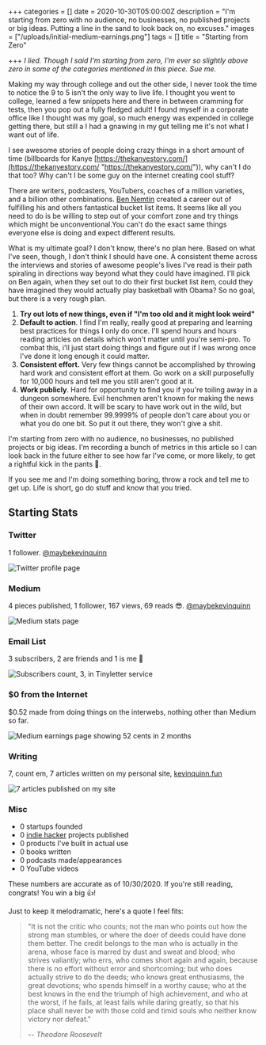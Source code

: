 +++
categories = []
date = 2020-10-30T05:00:00Z
description = "I'm starting from zero with no audience, no businesses, no published projects or big ideas. Putting a line in the sand to look back on, no excuses."
images = ["/uploads/initial-medium-earnings.png"]
tags = []
title = "Starting from Zero"

+++
_I lied. Though I said I'm starting from zero, I'm ever so slightly above zero in some of the categories mentioned in this piece. Sue me._

Making my way through college and out the other side, I never took the time to notice the 9 to 5 isn't the only way to live life. I thought you went to college, learned a few snippets here and there in between cramming for tests, then you pop out a fully fledged adult! I found myself in a corporate office like I thought was my goal, so much energy was expended in college getting there, but still a I had a gnawing in my gut telling me it's not what I want out of life.

I see awesome stories of people doing crazy things in a short amount of time (billboards for Kanye [https://thekanyestory.com/](https://thekanyestory.com/ "https://thekanyestory.com/")), why can't I do that too? Why can't I be some guy on the internet creating cool stuff?

There are writers, podcasters, YouTubers, coaches of a million varieties, and a billion other combinations. [Ben Nemtin](https://www.bennemtin.com/the-list/) created a career out of fulfilling his and others fantastical bucket list items. It seems like all you need to do is be willing to step out of your comfort zone and try things which might be unconventional.You can't do the exact same things everyone else is doing and expect different results.

What is my ultimate goal? I don't know, there's no plan here. Based on what I've seen, though, I don't think I should have one. A consistent theme across the interviews and stories of awesome people's lives I've read is their path spiraling in directions way beyond what they could have imagined. I'll pick on Ben again, when they set out to do their first bucket list item, could they have imagined they would actually play basketball with Obama? So no goal, but there is a very rough plan.

1. **Try out lots of new things, even if "I'm too old and it might look weird"**
2. **Default to action**. I find I'm really, really good at preparing and learning best practices for things I only do once. I'll spend hours and hours reading articles on details which won't matter until you're semi-pro. To combat this, i'll just start doing things and figure out if I was wrong once I've done it long enough it could matter.
3. **Consistent effort.** Very few things cannot be accomplished by throwing hard work and consistent effort at them. Go work on a skill purposefully for 10,000 hours and tell me you still aren't good at it.
4. **Work publicly**. Hard for opportunity to find you if you're toiling away in a dungeon somewhere. Evil henchmen aren't known for making the news of their own accord. It will be scary to have work out in the wild, but when in doubt remember 99.9999% of people don't care about you or what you do one bit. So put it out there, they won't give a shit.

I'm starting from zero with no audience, no businesses, no published projects or big ideas. I'm recording a bunch of metrics in this article so I can look back in the future either to see how far I've come, or more likely, to get a rightful kick in the pants 🦵.

If you see me and I'm doing something boring, throw a rock and tell me to get up. Life is short, go do stuff and know that you tried.

## Starting Stats

### Twitter

1 follower. [@maybekevinquinn](https://twitter.com/maybekevinquinn "Twitter: maybekevinquinn")

![Twitter profile page](/uploads/initial-twiter-stats.png#center)

### Medium

4 pieces published, 1 follower, 167 views, 69 reads 😎. [@maybekevinquinn](https://maybekevinquinn.medium.com/ "Medium: maybekevinquinn")

![Medium stats page](/uploads/initial-medium-stats.png#center)

### Email List

3 subscribers, 2 are friends and 1 is me 😬

![Subscribers count, 3, in Tinyletter service](/uploads/initial-subscriber-list-cropped.png#center)

### $0 from the Internet

$0.52 made from doing things on the interwebs, nothing other than Medium so far.

![Medium earnings page showing 52 cents in 2 months](/uploads/initial-medium-earnings.png#center)

### Writing

7, count em, 7 articles written on my personal site, [kevinquinn.fun](https://kevinquinn.fun/blog/ "Kevinquinn.fun/blog/")

![7 articles published on my site](/uploads/seven-articles.png#center)

### Misc

* 0 startups founded
* 0 [indie hacker](https://www.indiehackers.com/) projects published
* 0 products I've built in actual use
* 0 books written
* 0 podcasts made/appearances
* 0 YouTube videos

These numbers are accurate as of 10/30/2020. If you're still reading, congrats! You win a big 👍!

Just to keep it melodramatic, here's a quote I feel fits:

> "It is not the critic who counts; not the man who points out how the strong man stumbles, or where the doer of deeds could have done them better. The credit belongs to the man who is actually in the arena, whose face is marred by dust and sweat and blood; who strives valiantly; who errs, who comes short again and again, because there is no effort without error and shortcoming; but who does actually strive to do the deeds; who knows great enthusiasms, the great devotions; who spends himself in a worthy cause; who at the best knows in the end the triumph of high achievement, and who at the worst, if he fails, at least fails while daring greatly, so that his place shall never be with those cold and timid souls who neither know victory nor defeat."
>
> \-- _Theodore Roosevelt_